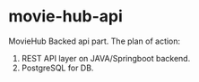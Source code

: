 # movie-hub-api
MovieHub Backed api part.
The plan of action:
1. REST API layer on JAVA/Springboot backend.
2. PostgreSQL for DB.
